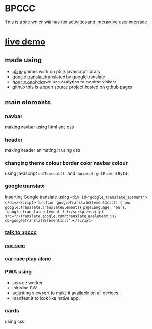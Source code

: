 # BPCCC
This is a site which will has fun activities and interactive user interface 
# [live demo](https://anubhavsingh0708.github.io/BPCCC)
## made using 
* [p5.js](https://p5js.org/)-games work on p5.js javascript library
* [google translate](https://translate.google.com/)translated by google translate
* [google analytics](https://www.google.com/url?sa=t&source=web&rct=j&url=https://analytics.google.com/analytics/web/&ved=2ahUKEwiL_Or24PLuAhVazDgGHZjyBC4QFjAAegQICBAC&usg=AOvVaw095EntAfOjiijSk290zWyQ)we use analytics to monitor visitors
* [github](https://github.com/) this is a open source project hosted on github pages

 ## main elements 
 ### navbar 
 making navbar using html and css 
 ### header 
 making header animating it using css
 ### changing theme colour border color navbar colour
 using javascript ```setTimeout() ``` and ```document.getElementById()```
### google translate 
inserting Google translate using 
```<div id="google_translate_element"></div><script>```
```function googleTranslateElementInit() {```
```new google.translate.TranslateElement({```
```pageLanguage: 'en'}, 'google_translate_element');}</script><script src="//translate.google.com/translate_a/element.js?cb=googleTranslateElementInit"></script>```
### [talk to bpccc](https://editor.p5js.org/anubhav0708/sketches/W0zc96NVw)
### [car race](https://editor.p5js.org/anubhav0708/sketches/Y1DTQrA0i)
### [car race play alone](https://editor.p5js.org/anubhav0708/sketches/aO72H3Y-5)
### PWA using

 * service worker 
 * initialise SW 
 * adjusting viewport to make it available on all devices
 * manifest it to look like native app. 
 ### cards 
 using css 
